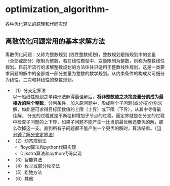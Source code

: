 # optimization_algorithm-
各种优化算法的原理和代码实现

## 离散优化问题常用的基本求解方法
离散优化问题：又称为整数规划 (线性整数规划)，整数规划是指规划中的变量（全部或部分）限制为整数，若在线性模型中，变量限制为整数，则称为整数线性规划。目前所流行的求解整数规划的方法往往只适用于整数线性规划，这是一类要求问题的解中的全部或一部分变量为整数的数学规划。从约束条件的构成又可细分为线性，二次和非线性的整数规划。
- （1）分支定界法<br>
    以一般线性规划之单纯形法解得最佳解后，**将非整数值之决策变量分割成为最接近的两个整数**，分列条件，加入原问题中，形成两个子问题(或分枝)分别求解，如此便可求得目标函数值的上限（上界）或下限（下界），从其中寻得最佳解。
    分支的过程就是不断给树增加子节点的过程。而定界就是在分支的过程中检查子问题的上下界，如果子问题不能产生一比当前最优解还要优的解，那么砍掉这一支。直到所有子问题都不能产生一个更优的解时，算法结束。（[10分钟了解分支定界法](https://www.cnblogs.com/dengfaheng/p/11225612.html)）
- （2）动态规划法
  - floyd算法和python代码实现<br>
  - Dijkstra算法和python代码实现<br>
- （3）智能算法
- （4）枚举或部分枚举法
- （5）松弛方法
- （6）其他

 
